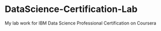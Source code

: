 # DataScience-Certification-Lab
My lab work for IBM Data Science Professional Certification on Coursera
